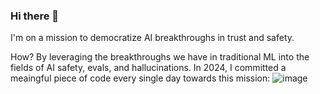 ### Hi there 👋

I'm on a mission to democratize AI breakthroughs in trust and safety.

How? By leveraging the breakthroughs we have in traditional ML into the fields of AI safety, evals, and hallucinations. In 2024, I committed a meaingful piece of code every single day towards this mission:
![image](https://github.com/user-attachments/assets/be755694-4b30-42ad-80a2-2e0c3cf28eff)

